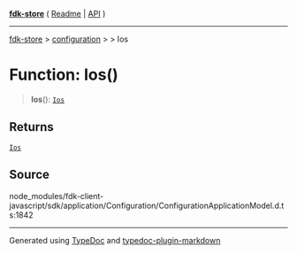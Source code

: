 [**fdk-store**](../../../README.md) ( [Readme](../../../README.md) \| [API](../../../API.md) )

---

[fdk-store](../../../API.md) > [configuration](../../README.md) > [<internal>](../README.md) > Ios

# Function: Ios()

> **Ios**(): [`Ios`](../type-aliases/type-alias.Ios.md)

## Returns

[`Ios`](../type-aliases/type-alias.Ios.md)

## Source

node_modules/fdk-client-javascript/sdk/application/Configuration/ConfigurationApplicationModel.d.ts:1842

---

Generated using [TypeDoc](https://typedoc.org/) and [typedoc-plugin-markdown](https://www.npmjs.com/package/typedoc-plugin-markdown)
